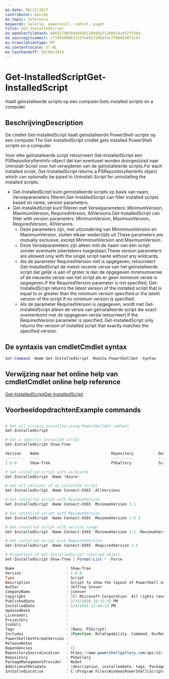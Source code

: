 ```yaml
---
ms.date: 06/12/2017
contributor: manikb
ms.topic: reference
keywords: Galerie, powershell, cmdlet, psget
title: Get-InstalledScript
ms.openlocfilehash: 668327905b0dab40119940a3134b674c452f538d
ms.sourcegitcommit: cf195b090b3223fa4917206dfec7f0b603873cdf
ms.translationtype: MT
ms.contentlocale: nl-NL
ms.lasthandoff: 04/09/2018
---
```

# <a name="get-installedscript"></a><span data-ttu-id="39d67-103">Get-InstalledScript</span><span class="sxs-lookup"><span data-stu-id="39d67-103">Get-InstalledScript</span></span>

<span data-ttu-id="39d67-104">Haalt geïnstalleerde scripts op een computer.</span><span class="sxs-lookup"><span data-stu-id="39d67-104">Gets installed scripts on a computer.</span></span>

## <a name="description"></a><span data-ttu-id="39d67-105">Beschrijving</span><span class="sxs-lookup"><span data-stu-id="39d67-105">Description</span></span>

<span data-ttu-id="39d67-106">De cmdlet Get-InstalledScript haalt geïnstalleerde PowerShell-scripts op een computer.</span><span class="sxs-lookup"><span data-stu-id="39d67-106">The Get-InstalledScript cmdlet gets installed PowerShell scripts on a computer.</span></span>

<span data-ttu-id="39d67-107">Voor elke geïnstalleerde script retourneert Get-InstalledScript een PSRepositoryItemInfo-object dat kan eventueel worden doorgesluisd naar Uninstall-Script voor het verwijderen van de geïnstalleerde scripts.</span><span class="sxs-lookup"><span data-stu-id="39d67-107">For each installed script, Get-InstalledScript returns a PSRepositoryItemInfo object which can optionally be piped to Uninstall-Script for uninstalling the installed scripts.</span></span>

- <span data-ttu-id="39d67-108">Get-InstalledScript kunt geïnstalleerde scripts op basis van naam, Versieparameters filteren.</span><span class="sxs-lookup"><span data-stu-id="39d67-108">Get-InstalledScript can filter installed scripts based on name, version parameters.</span></span>
- <span data-ttu-id="39d67-109">Get-InstalledScript kunt filteren met Versieparameters: MinimumVersion, MaximumVersion, RequiredVersion, AllVersions.</span><span class="sxs-lookup"><span data-stu-id="39d67-109">Get-InstalledScript can filter with version parameters: MinimumVersion, MaximumVersion, RequiredVersion, AllVersions.</span></span>
  - <span data-ttu-id="39d67-110">Deze parameters zijn, met uitzondering van MinmimumVersion en MaximumVersion, sluiten elkaar wederzijds uit.</span><span class="sxs-lookup"><span data-stu-id="39d67-110">These parameters are mutually exclusive, except MinmimumVersion and MaximumVersion.</span></span>
  - <span data-ttu-id="39d67-111">Deze Versieparameters zijn alleen met de naam van één script zonder eventuele jokertekens toegestaan.</span><span class="sxs-lookup"><span data-stu-id="39d67-111">These version parameters are allowed only with the single script name without any wildcards.</span></span>
  - <span data-ttu-id="39d67-112">Als de parameter RequiredVersion niet is opgegeven, retourneert Get-InstalledScript de meest recente versie van het geïnstalleerde script dat gelijk is aan of groter is dan de opgegeven minimumversie of de nieuwste versie van het script als er geen minimum versie is opgegeven.</span><span class="sxs-lookup"><span data-stu-id="39d67-112">If the RequiredVersion parameter is not specified, Get-InstalledScript returns the latest version of the installed script that is equal to or greater than the minimum version specified or the latest version of the script if no minimum version is specified.</span></span>
  - <span data-ttu-id="39d67-113">Als de parameter RequiredVersion is opgegeven, wordt met Get-InstalledScript alleen de versie van geïnstalleerde script die exact overeenkomt met de opgegeven versie retourneert.</span><span class="sxs-lookup"><span data-stu-id="39d67-113">If the RequiredVersion parameter is specified, Get-InstalledScript only returns the version of installed script that exactly matches the specified version.</span></span>

## <a name="cmdlet-syntax"></a><span data-ttu-id="39d67-114">De syntaxis van cmdlet</span><span class="sxs-lookup"><span data-stu-id="39d67-114">Cmdlet syntax</span></span>

```powershell
Get-Command -Name Get-InstalledScript -Module PowerShellGet -Syntax
```

## <a name="cmdlet-online-help-reference"></a><span data-ttu-id="39d67-115">Verwijzing naar het online help van cmdlet</span><span class="sxs-lookup"><span data-stu-id="39d67-115">Cmdlet online help reference</span></span>

[<span data-ttu-id="39d67-116">Get-InstalledScript</span><span class="sxs-lookup"><span data-stu-id="39d67-116">Get-InstalledScript</span></span>](http://go.microsoft.com/fwlink/?LinkId=619790)

## <a name="example-commands"></a><span data-ttu-id="39d67-117">Voorbeeldopdrachten</span><span class="sxs-lookup"><span data-stu-id="39d67-117">Example commands</span></span>

```powershell

# Get all scripts installed using PowerShellGet cmdlets
Get-InstalledScript

# Get a specific installed script
Get-InstalledScript Show-Tree

Version    Name                                Repository           Description
-------    ----                                ----------           -----------
1.0.0      Show-Tree                           PSGallery            Script to show the layout of PowerShell namespaces (Tr...

# Get installed script with wildcards
Get-InstalledScript -Name *Azure*

# Get all versions of an installed script
Get-InstalledScript -Name Connect-O365 -AllVersions

# Get installed script with MinimumVersion
Get-InstalledScript -Name Connect-O365 -MinimumVersion 1.1

# Get installed script with MaximumVersion
Get-InstalledScript -Name Connect-O365 -MaximumVersion 1.6.3

# Get installed script with version range
Get-InstalledScript -Name Connect-O365 -MinimumVersion 1.1 -MaximumVersion 1.6.3

# Get installed script with RequiredVersion
Get-InstalledScript -Name Connect-O365 -RequiredVersion 1.4

# Properties of Get-InstalledScript returned object
Get-InstalledScript Show-Tree | Format-List * -Force

Name                       : Show-Tree
Version                    : 1.0.0
Type                       : Script
Description                : Script to show the layout of PowerShell namespaces (Trees) using ASCII
Author                     : Jeffrey Snover
CompanyName                : jsnover
Copyright                  : (C) Microsoft Corporation. All rights reserved.
PublishedDate              : 2/15/2016 10:15:35 PM
InstalledDate              : 5/4/2016 11:44:13 PM
UpdatedDate                :
LicenseUri                 :
ProjectUri                 :
IconUri                    :
Tags                       : {Nano, PSScript}
Includes                   : {Function, RoleCapability, Command, DscResource...}
PowerShellGetFormatVersion :
ReleaseNotes               :
Dependencies               : {}
RepositorySourceLocation   : https://www.powershellgallery.com/api/v2/
Repository                 : PSGallery
PackageManagementProvider  : NuGet
AdditionalMetadata         : {description, installeddate, tags, PackageManagementProvider...}
InstalledLocation          : C:\Program Files\WindowsPowerShell\Scripts


```